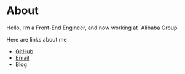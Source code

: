 # About

Hello, I’m a Front-End Engineer, and now working at \`Alibaba Group\`

Here are links about me

- [GitHub](https://github.com/loeify)
- [Email](mailto:loeify@gmail.com)
- [Blog](https://mirror.am0200.com)

